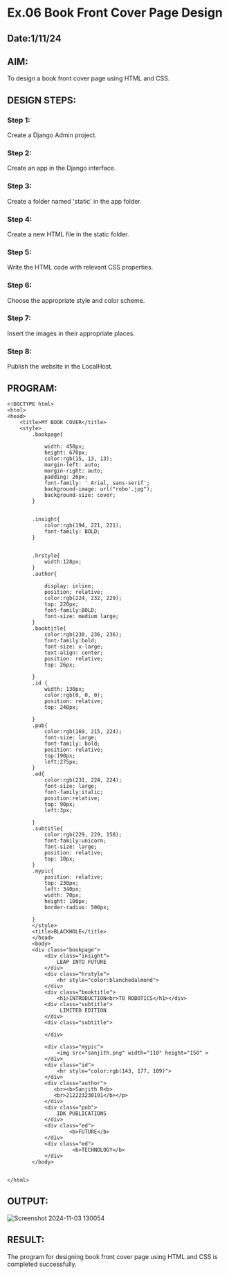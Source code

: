 # Ex.06 Book Front Cover Page Design
## Date:1/11/24

## AIM:
To design a book front cover page using HTML and CSS.

## DESIGN STEPS:

### Step 1:
Create a Django Admin project.

### Step 2:
Create an app in the Django interface.

### Step 3:
Create a folder named 'static' in the app folder.

### Step 4:
Create a new HTML file in the static folder.

### Step 5:
Write the HTML code with relevant CSS properties.

### Step 6:
Choose the appropriate style and color scheme.

### Step 7:
Insert the images in their appropriate places.

### Step 8:
Publish the website in the LocalHost.

## PROGRAM:
```
<!DOCTYPE html>
<html>
<head>
    <title>MY BOOK COVER</title>
    <style>
        .bookpage{

            width: 450px;
            height: 670px;
            color:rgb(15, 13, 13);
            margin-left: auto;
            margin-right: auto;
            padding: 26px;
            font-family: ' Arial, sans-serif';
            background-image: url("robo'.jpg");
            background-size: cover;
        }
            
        
        .insight{
            color:rgb(194, 221, 221);
            font-family: BOLD;
        }
        
        
        .hrstyle{
            width:128px;
        }
        .author{
        
            display: inline;
            position: relative;
            color:rgb(224, 232, 229);
            top: 220px;
            font-family:BOLD;
            font-size: medium large;
        }
        .booktitle{
            color:rgb(230, 236, 236);
            font-family:bold;
            font-size: x-large;
            text-align: center;
            position: relative;
            top: 26px;
        
        }
        .id {
            width: 130px;
            color:rgb(0, 0, 0);
            position: relative;
            top: 240px;
            
        }
        .pub{
            color:rgb(169, 215, 224);
            font-size: large;
            font-family: bold;
            position: relative;
            top:190px;
            left:275px;
        }
        .ed{
            color:rgb(231, 224, 224);
            font-size: large;
            font-family:italic;
            position:relative;
            top: 90px;
            left:3px;
        
        }
        .subtitle{
            color:rgb(229, 229, 158);
            font-family:unicorn;
            font-size: large;
            position: relative;
            top: 10px;
        }
        .mypic{
            position: relative;
            top: 230px;
            left: 340px;
            width: 70px;
            height: 100px;
            border-radius: 500px;

        }
        </style>
        <title>BLACKHOLE</title>
        </head>
        <body>
        <div class="bookpage">
            <div class="insight">
                LEAP INTO FUTURE
            </div>
            <div class="hrstyle">
                <hr style="color:blanchedalmond">
            </div>
            <div class="booktitle">
                <h1>INTRODUCTION<br>TO ROBOTICS</h1></div>
            <div class="subtitle">
                 LIMITED EDITION
            </div>
            <div class="subtitle">
                 
            </div>

            <div class="mypic">
                <img src="sanjith.png" width="110" height="150" >
            </div>
            <div class="id">
                <hr style="color:rgb(143, 177, 109)">
            </div>
            <div class="author">
               <br><b>Sanjith R<b>
               <br>212223230191</b></p>
            </div>
            <div class="pub">
                IDK PUBLICATIONS
            </div>
            <div class="ed">
                    <b>FUTURE</b> 
            </div>
            <div class="ed">
                     <b>TECHNOLOGY</b>
            </div>
        </body>
        

</html>
```
## OUTPUT:
![Screenshot 2024-11-03 130054](https://github.com/user-attachments/assets/92e50311-13b7-436c-8db3-8710eec555f5)


## RESULT:
The program for designing book front cover page using HTML and CSS is completed successfully.
